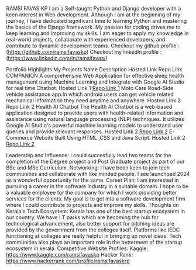 RAMSI FAVAS KP
I am a Self-taught Python and Django developer with a keen interest in Web development. Although I am at the beginning of my journey, I have dedicated significant time to learning Python and mastering the basics of the Django framework. My passion for coding drives me to keep learning and improving my skills. I am eager to apply my knowledge in real-world projects, collaborate with experienced developers, and contribute to dynamic development teams.
Checkout my github profile :(https://github.com/ramsifavaskp) Checkout my linkedln profile :(https://www.linkedin.com/in/ramsifavas/)

Portfolio Highlights
My Projects
Name	Description	Hosted Link	Repo Link
COMPANION	A comprehensive Web Application for effective sleep health management using Machine Learning and Integrate with Google AI Studio for real time Chatbot.	Hosted Link 1	[Repo Link 1](https://github.com/ramsifavaskp/Sleep-Disoreder-Prediction-Using-Machine-Learming)
Moto Care	Road-Side vehicle assistance app.In which android users can get vehicle related mechanical information they need anytime and anywhere.	Hosted Link 2	Repo Link 2
Health AI Chatbot	The Health AI Chatbot is a web-based application designed to provide users with health-related information and assistance using natural language processing (NLP) techniques. It utilizes Google AI Studio's powerful machine learning models to understand user queries and provide relevant responses. Hosted Link 2	[Repo Link 2](https://github.com/ramsifavaskp/Health-AI-Chatbot)
E-Commerce Website	Built Using HTML ,CSS and Java Script.	Hosted Link 2	[Repo Link 2](https://github.com/ramsifavaskp/prime-video-clone)

Leadership and Influence:
I could succesfully lead two teams for the completion of the Degree project and Post Graduate project as part of our BSc and MSc Curriculum.
Networking:
I have been keen to join tech communities and collaborate with like minded people. I see launchpad 2024 as a wonderful opportunity for the same.
Career Plan:
I am interested in pursuing a career in the software industry in a suitable domain. I hope to be a valuable employee for the company for which I work providing better services for the clients.
My goal is to get into a software development firm where I could contribute to projects and improve my skills.
Thoughts on Kerala's Tech Ecosystem:
Kerala has one of the best startup ecosystem in our country. We have I.T parks which are becoming the hub for technological advancement, also better support for pitching ideas are provided by the government from the colleges itself. Platforms like IEDC functioning at colleges are really helpful in bringing up novel ideas. Tech communities also plays an important role in the betterment of the startup ecosystem in kerala.
Competitive Website Profiles:
Kaggle: https://www.kaggle.com/ramsifavaskp
Hacker Rank: https://www.hackerrank.com/profile/ramsifavaskrp
